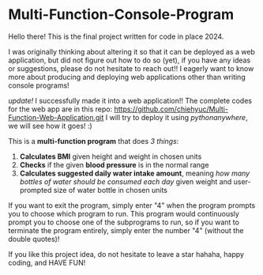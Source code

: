 # Multi-Function-Console-Program

Hello there! This is the final project written for code in place 2024. 

I was originally thinking about altering it so that it can be deployed as a web application, but did not figure out how to do so (yet), if you have any ideas or suggestions, please do not hesitate to reach out!! I eagerly want to know more about producing and deploying web applications other than writing console programs!

*update!* I successfully made it into a web application!! The complete codes for the web app are in this repo: https://github.com/chiehyuc/Multi-Function-Web-Application.git
I will try to deploy it using *pythonanywhere*, we will see how it goes! :)

This is a **multi-function program** that does *3 things*:

1. **Calculates BMI** given height and weight in chosen units
2. **Checks** if the given **blood pressure** is in the normal range
3. **Calculates suggested daily water intake amount**, meaning *how many bottles of water should be consumed each day* given weight and user-prompted size of water bottle in chosen units

If you want to exit the program, simply enter "4" when the program prompts you to choose which program to run. 
This program would continuously prompt you to choose one of the subprograms to run, so if you want to terminate the program entirely, simply enter the number "4" (without the double quotes)!

If you like this project idea, do not hesitate to leave a star hahaha, happy coding, and HAVE FUN!

